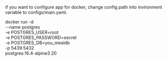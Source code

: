 if you want to configure app for docker, change config path into invironment variable to configs/main.yaml.

docker run -d \
   --name postgres \
   -e POSTGRES_USER=root \
   -e POSTGRES_PASSWORD=secret \
   -e POSTGRES_DB=you_mealdb \
   -p 5439:5432 \
   postgres:16.4-alpine3.20


<!-- docker run -d \
  --name redis \
  -p 6379:6379 \
  -e REDIS_PASSWORD=secret \
  redis:7.4.0-alpine \
  redis-server --requirepass secret -->

